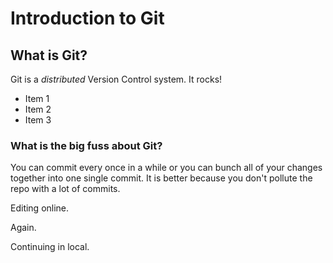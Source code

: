# Introduction to Git
## What is Git?
Git is a *distributed* Version Control system.
It rocks!
+ Item 1
+ Item 2
+ Item 3

### What is the big fuss about Git?

You can commit every once in a while or you can bunch all of your changes together into one single commit. It is better because you don't pollute the repo with a lot of commits.

Editing online.

Again.

Continuing in local.
